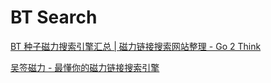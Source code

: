 # BT Search

[BT 种子磁力搜索引擎汇总 | 磁力链接搜索网站整理 - Go 2 Think](https://go2think.com/bt-magnet-search-engines/)

[吴签磁力 - 最懂你的磁力链接搜索引擎](https://wuqiansa.xyz/)
